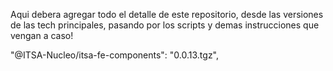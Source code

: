 Aqui debera agregar todo el detalle de este repositorio, desde las versiones de las tech principales, pasando por los scripts y demas instrucciones que vengan a caso!

"@ITSA-Nucleo/itsa-fe-components": "0.0.13.tgz",